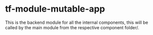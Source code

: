 # tf-module-mutable-app
This is the backend module for all the internal components, this will be called by the main module from the respective component folder/.

